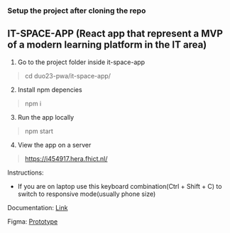 ### Setup the project after cloning the repo

## IT-SPACE-APP (React app that represent a MVP of a modern learning platform in the IT area)
1) Go to the project folder inside it-space-app
> cd duo23-pwa/it-space-app/
2) Install npm depencies
> npm i
3) Run the app locally
> npm start
4) View the app on a server
> https://i454917.hera.fhict.nl/

Instructions:
- If you are on laptop use this keyboard combination(Ctrl + Shift + C) to switch to responsive mode(usually phone size)

Documentation: 
[Link](https://docs.google.com/document/d/1ZHCeKGIkbw0y6cZSLL8rft006S-ermcC6YRPc-Bunxo/edit)

Figma:
[Prototype](https://www.figma.com/file/KxR2LDzNVWnnH4StdBxDwx/PWA-app?node-id=0%3A1)

